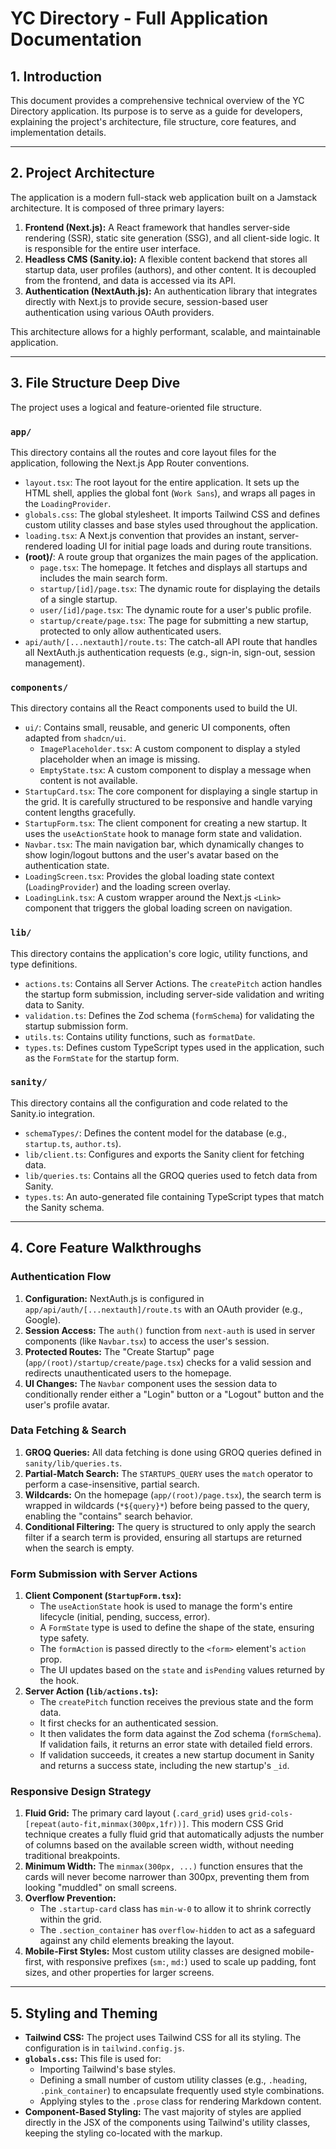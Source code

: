 # YC Directory - Full Application Documentation

## 1. Introduction

This document provides a comprehensive technical overview of the YC Directory application. Its purpose is to serve as a guide for developers, explaining the project's architecture, file structure, core features, and implementation details.

---

## 2. Project Architecture

The application is a modern full-stack web application built on a Jamstack architecture. It is composed of three primary layers:

1.  **Frontend (Next.js):** A React framework that handles server-side rendering (SSR), static site generation (SSG), and all client-side logic. It is responsible for the entire user interface.
2.  **Headless CMS (Sanity.io):** A flexible content backend that stores all startup data, user profiles (authors), and other content. It is decoupled from the frontend, and data is accessed via its API.
3.  **Authentication (NextAuth.js):** An authentication library that integrates directly with Next.js to provide secure, session-based user authentication using various OAuth providers.

This architecture allows for a highly performant, scalable, and maintainable application.

---

## 3. File Structure Deep Dive

The project uses a logical and feature-oriented file structure.

### `app/`

This directory contains all the routes and core layout files for the application, following the Next.js App Router conventions.

-   `layout.tsx`: The root layout for the entire application. It sets up the HTML shell, applies the global font (`Work Sans`), and wraps all pages in the `LoadingProvider`.
-   `globals.css`: The global stylesheet. It imports Tailwind CSS and defines custom utility classes and base styles used throughout the application.
-   `loading.tsx`: A Next.js convention that provides an instant, server-rendered loading UI for initial page loads and during route transitions.
-   **(root)/**: A route group that organizes the main pages of the application.
    -   `page.tsx`: The homepage. It fetches and displays all startups and includes the main search form.
    -   `startup/[id]/page.tsx`: The dynamic route for displaying the details of a single startup.
    -   `user/[id]/page.tsx`: The dynamic route for a user's public profile.
    -   `startup/create/page.tsx`: The page for submitting a new startup, protected to only allow authenticated users.
-   `api/auth/[...nextauth]/route.ts`: The catch-all API route that handles all NextAuth.js authentication requests (e.g., sign-in, sign-out, session management).

### `components/`

This directory contains all the React components used to build the UI.

-   `ui/`: Contains small, reusable, and generic UI components, often adapted from `shadcn/ui`.
    -   `ImagePlaceholder.tsx`: A custom component to display a styled placeholder when an image is missing.
    -   `EmptyState.tsx`: A custom component to display a message when content is not available.
-   `StartupCard.tsx`: The core component for displaying a single startup in the grid. It is carefully structured to be responsive and handle varying content lengths gracefully.
-   `StartupForm.tsx`: The client component for creating a new startup. It uses the `useActionState` hook to manage form state and validation.
-   `Navbar.tsx`: The main navigation bar, which dynamically changes to show login/logout buttons and the user's avatar based on the authentication state.
-   `LoadingScreen.tsx`: Provides the global loading state context (`LoadingProvider`) and the loading screen overlay.
-   `LoadingLink.tsx`: A custom wrapper around the Next.js `<Link>` component that triggers the global loading screen on navigation.

### `lib/`

This directory contains the application's core logic, utility functions, and type definitions.

-   `actions.ts`: Contains all Server Actions. The `createPitch` action handles the startup form submission, including server-side validation and writing data to Sanity.
-   `validation.ts`: Defines the Zod schema (`formSchema`) for validating the startup submission form.
-   `utils.ts`: Contains utility functions, such as `formatDate`.
-   `types.ts`: Defines custom TypeScript types used in the application, such as the `FormState` for the startup form.

### `sanity/`

This directory contains all the configuration and code related to the Sanity.io integration.

-   `schemaTypes/`: Defines the content model for the database (e.g., `startup.ts`, `author.ts`).
-   `lib/client.ts`: Configures and exports the Sanity client for fetching data.
-   `lib/queries.ts`: Contains all the GROQ queries used to fetch data from Sanity.
-   `types.ts`: An auto-generated file containing TypeScript types that match the Sanity schema.

---

## 4. Core Feature Walkthroughs

### Authentication Flow

1.  **Configuration:** NextAuth.js is configured in `app/api/auth/[...nextauth]/route.ts` with an OAuth provider (e.g., Google).
2.  **Session Access:** The `auth()` function from `next-auth` is used in server components (like `Navbar.tsx`) to access the user's session.
3.  **Protected Routes:** The "Create Startup" page (`app/(root)/startup/create/page.tsx`) checks for a valid session and redirects unauthenticated users to the homepage.
4.  **UI Changes:** The `Navbar` component uses the session data to conditionally render either a "Login" button or a "Logout" button and the user's profile avatar.

### Data Fetching & Search

1.  **GROQ Queries:** All data fetching is done using GROQ queries defined in `sanity/lib/queries.ts`.
2.  **Partial-Match Search:** The `STARTUPS_QUERY` uses the `match` operator to perform a case-insensitive, partial search.
3.  **Wildcards:** On the homepage (`app/(root)/page.tsx`), the search term is wrapped in wildcards (`*${query}*`) before being passed to the query, enabling the "contains" search behavior.
4.  **Conditional Filtering:** The query is structured to only apply the search filter if a search term is provided, ensuring all startups are returned when the search is empty.

### Form Submission with Server Actions

1.  **Client Component (`StartupForm.tsx`):**
    -   The `useActionState` hook is used to manage the form's entire lifecycle (initial, pending, success, error).
    -   A `FormState` type is used to define the shape of the state, ensuring type safety.
    -   The `formAction` is passed directly to the `<form>` element's `action` prop.
    -   The UI updates based on the `state` and `isPending` values returned by the hook.
2.  **Server Action (`lib/actions.ts`):**
    -   The `createPitch` function receives the previous state and the form data.
    -   It first checks for an authenticated session.
    -   It then validates the form data against the Zod schema (`formSchema`). If validation fails, it returns an error state with detailed field errors.
    -   If validation succeeds, it creates a new startup document in Sanity and returns a success state, including the new startup's `_id`.

### Responsive Design Strategy

1.  **Fluid Grid:** The primary card layout (`.card_grid`) uses `grid-cols-[repeat(auto-fit,minmax(300px,1fr))]`. This modern CSS Grid technique creates a fully fluid grid that automatically adjusts the number of columns based on the available screen width, without needing traditional breakpoints.
2.  **Minimum Width:** The `minmax(300px, ...)` function ensures that the cards will never become narrower than 300px, preventing them from looking "muddled" on small screens.
3.  **Overflow Prevention:**
    -   The `.startup-card` class has `min-w-0` to allow it to shrink correctly within the grid.
    -   The `.section_container` has `overflow-hidden` to act as a safeguard against any child elements breaking the layout.
4.  **Mobile-First Styles:** Most custom utility classes are designed mobile-first, with responsive prefixes (`sm:`, `md:`) used to scale up padding, font sizes, and other properties for larger screens.

---

## 5. Styling and Theming

-   **Tailwind CSS:** The project uses Tailwind CSS for all its styling. The configuration is in `tailwind.config.js`.
-   **`globals.css`:** This file is used for:
    -   Importing Tailwind's base styles.
    -   Defining a small number of custom utility classes (e.g., `.heading`, `.pink_container`) to encapsulate frequently used style combinations.
    -   Applying styles to the `.prose` class for rendering Markdown content.
-   **Component-Based Styling:** The vast majority of styles are applied directly in the JSX of the components using Tailwind's utility classes, keeping the styling co-located with the markup.
